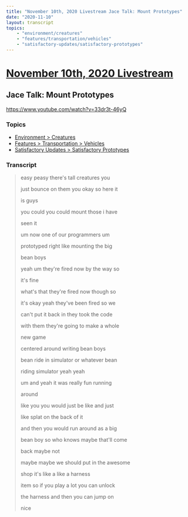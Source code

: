 ```yaml
---
title: "November 10th, 2020 Livestream Jace Talk: Mount Prototypes"
date: "2020-11-10"
layout: transcript
topics:
    - "environment/creatures"
    - "features/transportation/vehicles"
    - "satisfactory-updates/satisfactory-prototypes"
---
```

# [November 10th, 2020 Livestream](../2020-11-10.md)
## Jace Talk: Mount Prototypes
https://www.youtube.com/watch?v=33dr3t-46yQ

### Topics
* [Environment > Creatures](../topics/environment/creatures.md)
* [Features > Transportation > Vehicles](../topics/features/transportation/vehicles.md)
* [Satisfactory Updates > Satisfactory Prototypes](../topics/satisfactory-updates/satisfactory-prototypes.md)

### Transcript

> easy peasy there's tall creatures you
>
> just bounce on them you okay so here it
>
> is guys
>
> you could you could mount those i have
>
> seen it
>
> um now one of our programmers um
>
> prototyped right like mounting the big
>
> bean boys
>
> yeah um they're fired now by the way so
>
> it's fine
>
> what's that they're fired now though so
>
> it's okay yeah they've been fired so we
>
> can't put it back in they took the code
>
> with them they're going to make a whole
>
> new game
>
> centered around writing bean boys
>
> bean ride in simulator or whatever bean
>
> riding simulator yeah yeah
>
> um and yeah it was really fun running
>
> around
>
> like you you would just be like and just
>
> like splat on the back of it
>
> and then you would run around as a big
>
> bean boy so who knows maybe that'll come
>
> back maybe not
>
> maybe maybe we should put in the awesome
>
> shop it's like a like a harness
>
> item so if you play a lot you can unlock
>
> the harness and then you can jump on
>
> nice
